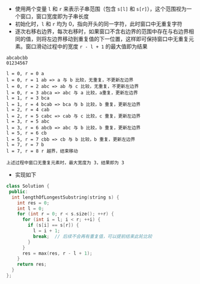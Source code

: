 * 使用两个变量 `l` 和 `r` 来表示子串范围（包含 `s[l]` 和 `s[r]`），这个范围视为一个窗口，窗口宽度即为子串长度
* 初始化时，`l` 和 `r` 均为 0，指向开头的同一字符，此时窗口中无重复字符
* 逐次右移右边界，每次右移时，如果窗口不含右边界的范围中存在与右边界相同的值，则将左边界移动到重复值的下一位置，这样即可保持窗口中无重复元素。窗口滑动过程中的宽度 `r - l + 1` 的最大值即为结果

```
abcabcbb
01234567

l = 0, r = 0 a
l = 0, r = 1 ab => a 与 b 比较，无重复，不更新左边界
l = 0, r = 2 abc => ab 与 c 比较，无重复，不更新左边界
l = 0, r = 3 abca => abc 与 a 比较，a重复，更新左边界
l = 1, r = 3 bca
l = 1, r = 4 bcab => bca 与 b 比较，b 重复，更新左边界
l = 2, r = 4 cab
l = 2, r = 5 cabc => cab 与 c 比较，c 重复，更新左边界
l = 3, r = 5 abc
l = 3, r = 6 abcb => abc 与 b 比较，b 重复，更新左边界
l = 5, r = 6 cb
l = 5, r = 7 cbb => cb 与 b 比较，b 重复，更新左边界
l = 7, r = 7 b
l = 7, r = 8 r 越界，结束移动

上述过程中窗口无重复元素时，最大宽度为 3，结果即为 3
```

* 实现如下

```cpp
class Solution {
 public:
  int lengthOfLongestSubstring(string s) {
    int res = 0;
    int l = 0;
    for (int r = 0; r < s.size(); ++r) {
      for (int i = l; i < r; ++i) {
        if (s[i] == s[r]) {
          l = i + 1;
          break;  // 后续不会再有重复值，可以提前结束此轮比较
        }
      }
      res = max(res, r - l + 1);
    }
    return res;
  }
};
```
